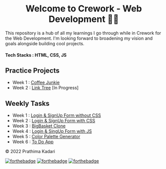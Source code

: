 <div align="center">
  <h1>Welcome to Crework - Web Development 👋🎲</h1>
</div>

This repository is a hub of all my learnings I go through while in Crework for the Web Development. I'm looking forward to broadening my vision and goals alongside building cool projects.

#### Tech Stacks : HTML, CSS, JS

<h2>Practice Projects</H2>

- Week 1 : [Coffee Junkie](https://github.com/prathimacode-hub/Crework-Web-Development/tree/main/Practice%20Projects/Coffee%20Junkie)
- Week 2 : [Link Tree](https://github.com/prathimacode-hub/Crework-Web-Development/tree/main/Practice%20Projects/LinkTree) [In Progress]

<h2>Weekly Tasks</h2>

- Week 1 : [Login & SignUp Form without CSS](https://github.com/prathimacode-hub/Crework-Web-Development/tree/main/Weekly%20Tasks/Week1%20-%20Login%20%26%20Sign%20Up%20without%20CSS)
- Week 2 : [Login & SignUp Form with CSS](https://github.com/prathimacode-hub/Crework-Web-Development/tree/main/Weekly%20Tasks/Week2%20-%20Login%20%26%20Sign%20Up%20with%20CSS)
- Week 3 : [BigBasket Clone](https://github.com/prathimacode-hub/Crework-Web-Development/tree/main/Weekly%20Tasks/Week3%20-%20BigBasket%20Clone)
- Week 4 : [Login & SingUp Form with JS](https://github.com/prathimacode-hub/Crework-Web-Development/tree/main/Weekly%20Tasks/Week4%20-%20Login%20%26%20SignUp%20form%20with%20JS)
- Week 5 : [Color Palette Generator](https://github.com/prathimacode-hub/Crework-Web-Development/tree/main/Weekly%20Tasks/Week5%20-%20Random%20Color%20Palette%20Generator)
- Week 6 : [To Do App](https://github.com/prathimacode-hub/Crework-Web-Development/tree/main/Weekly%20Tasks/Week6%20-%20To%20Do%20List)


© 2022 Prathima Kadari


[![forthebadge](https://forthebadge.com/images/badges/built-with-love.svg)](https://forthebadge.com) [![forthebadge](https://forthebadge.com/images/badges/built-by-developers.svg)](https://forthebadge.com) [![forthebadge](https://forthebadge.com/images/badges/built-with-swag.svg)](https://forthebadge.com) 
